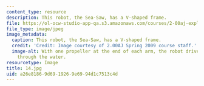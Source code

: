 ```yaml
---
content_type: resource
description: This robot, the Sea-Saw, has a V-shaped frame.
file: https://ol-ocw-studio-app-qa.s3.amazonaws.com/courses/2-00aj-exploring-sea-space-earth-fundamentals-of-engineering-design-spring-2009/a26e81869d6919269e6994d1c7513c4d_14.jpg
file_type: image/jpeg
image_metadata:
  caption: This robot, the Sea-Saw, has a V-shaped frame.
  credit: 'Credit: Image courtesy of 2.00AJ Spring 2009 course staff.'
  image-alt: With one propeller at the end of each arm, the robot drives point-first
    through the water.
resourcetype: Image
title: 14.jpg
uid: a26e8186-9d69-1926-9e69-94d1c7513c4d
---
```

